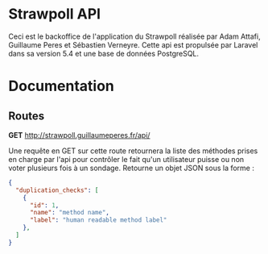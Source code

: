 # Strawpoll API

Ceci est le backoffice de l'application du Strawpoll réalisée par Adam Attafi, Guillaume Peres et Sébastien Verneyre. Cette api est propulsée par Laravel dans sa version 5.4 et une base de données PostgreSQL.

# Documentation

## Routes

**GET** http://strawpoll.guillaumeperes.fr/api/

Une requête en GET sur cette route retournera la liste des méthodes prises en charge par l'api pour contrôler le fait qu'un utilisateur puisse ou non voter plusieurs fois à un sondage. Retourne un objet JSON sous la forme : 

```json
{
  "duplication_checks": [
    {
      "id": 1,
      "name": "method name",
      "label": "human readable method label"
    },
  ]
}
```
